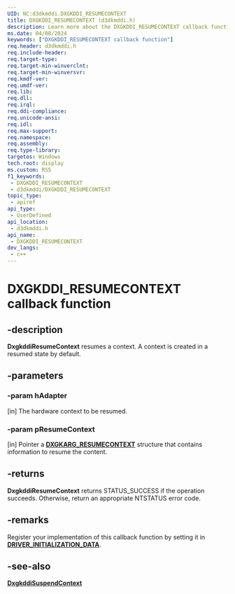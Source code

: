 ```yaml
---
UID: NC:d3dkmddi.DXGKDDI_RESUMECONTEXT
title: DXGKDDI_RESUMECONTEXT (d3dkmddi.h)
description: Learn more about the DXGKDDI_RESUMECONTEXT callback function.
ms.date: 04/08/2024
keywords: ["DXGKDDI_RESUMECONTEXT callback function"]
req.header: d3dkmddi.h
req.include-header: 
req.target-type: 
req.target-min-winverclnt: 
req.target-min-winversvr: 
req.kmdf-ver: 
req.umdf-ver: 
req.lib: 
req.dll: 
req.irql: 
req.ddi-compliance: 
req.unicode-ansi: 
req.idl: 
req.max-support: 
req.namespace: 
req.assembly: 
req.type-library: 
targetos: Windows
tech.root: display
ms.custom: RS5
f1_keywords:
 - DXGKDDI_RESUMECONTEXT
 - d3dkmddi/DXGKDDI_RESUMECONTEXT
topic_type:
 - apiref
api_type:
 - UserDefined
api_location:
 - d3dkmddi.h
api_name:
 - DXGKDDI_RESUMECONTEXT
dev_langs:
 - c++
---
```


# DXGKDDI_RESUMECONTEXT callback function

## -description

**DxgkddiResumeContext** resumes a context. A context is created in a resumed state by default.

## -parameters

### -param hAdapter

[in] The hardware context to be resumed.

### -param pResumeContext

[in] Pointer a [**DXGKARG_RESUMECONTEXT**](ns-d3dkmddi-_dxgkarg_resumecontext.md) structure that contains information to resume the content.

## -returns

**DxgkddiResumeContext** returns STATUS_SUCCESS if the operation succeeds. Otherwise, return an appropriate NTSTATUS error code.

## -remarks

Register your implementation of this callback function by setting it in [**DRIVER_INITIALIZATION_DATA**](/windows-hardware/drivers/ddi/dispmprt/ns-dispmprt-_driver_initialization_data).

## -see-also

[**DxgkddiSuspendContext**](nc-d3dkmddi-dxgkddi_suspendcontext.md)
